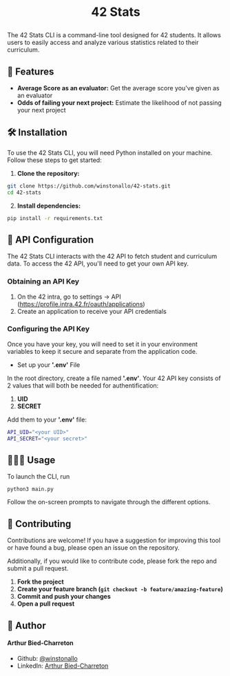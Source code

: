 # <p align="center">42 Stats </p>
  
The 42 Stats CLI is a command-line tool designed for 42 students. It allows users to easily access and analyze various statistics related to their curriculum.
## 🧐 Features    
- **Average Score as an evaluator:** Get the average score you've given as an evaluator
- **Odds of failing your next project:** Estimate the likelihood of not passing your next project

## 🛠️ Installation
To use the 42 Stats CLI, you will need Python installed on your machine. Follow these steps to get started:

1.  **Clone the repository:**
```sh
git clone https://github.com/winstonallo/42-stats.git
cd 42-stats
```
2. **Install dependencies:**
```sh
pip install -r requirements.txt
```
## 📡 API Configuration
The 42 Stats CLI interacts with the 42 API to fetch student and curriculum data. To access the 42 API, you'll need to get your own API key.
### Obtaining an API Key
1. On the 42 intra, go to settings -> API (https://profile.intra.42.fr/oauth/applications)
2. Create an application to receive your API credentials
### Configuring the API Key
Once you have your key, you will need to set it in your environment variables to keep it secure and separate from the application code.
*  Set up your **'.env'** File

In the root directory, create a file named **'.env'**. Your 42 API key consists of 2 values that will both be needed for authentification:
1. **UID**
2. **SECRET**

Add them to your **'.env'** file:
```sh
API_UID="<your UID>"
API_SECRET="<your secret>"
```
## 🧑🏻‍💻 Usage
To launch the CLI, run
```
python3 main.py
```
Follow the on-screen prompts to navigate through the different options.

## 🍰 Contributing    
Contributions are welcome! If you have a suggestion for improving this tool or have found a bug, please open an issue on the repository.

Additionally, if you would like to contribute code, please fork the repo and submit a pull request.

1.    **Fork the project**
2.    **Create your feature branch (`git checkout -b feature/amazing-feature`)**
3.    **Commit and push your changes**
4.    **Open a pull request**
                
## 🙇 Author
#### Arthur Bied-Charreton
- Github: [@winstonallo](https://github.com/winstonallo)
- LinkedIn: [Arthur Bied-Charreton](https://www.linkedin.com/in/arthur-bied-charreton/)